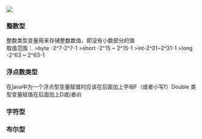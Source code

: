 
![](http://i.imgur.com/VcWyGeV.png)
### 整数型
  整数类型变量用来存储整数数值，即没有小数部分的值<br>
  取值范围：
	>byte -2^7-2^7-1
    >short -2^15 ~ 2^15-1
    >int-2^31~2^31-1
    >long -2^63 ~ 2^63-1

### 浮点数类型
在java中为一个浮点型变量赋值时应该在后面加上字母F（或者小写f）Double 类型变量赋值在后面加上D或(者d)
### 字符型
### 布尔型